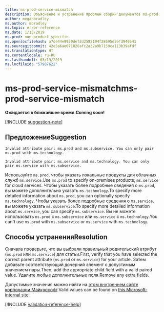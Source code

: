 ```yaml
---
title: ms-prod-service-mismatch
description: Объяснение и устранение проблем сборки документов ms-prod-service-mismatch
author: meganbradley
ms.author: mbradley
ms.topic: error-reference
ms.date: 1/15/2019
ms.prod: non-product-specific
ms.openlocfilehash: a7de44e9930def2d2582194f28695e3ef3940541
ms.sourcegitcommit: 42e5a6ae071826afc2a32a9b7150ca113b39afdf
ms.translationtype: HT
ms.contentlocale: ru-RU
ms.lasthandoff: 03/19/2019
ms.locfileid: "57987622"
---
```

# <a name="ms-prod-service-mismatch"></a><span data-ttu-id="96295-103">ms-prod-service-mismatch</span><span class="sxs-lookup"><span data-stu-id="96295-103">ms-prod-service-mismatch</span></span>

<span data-ttu-id="96295-104">**Ожидается в ближайшее время.**</span><span class="sxs-lookup"><span data-stu-id="96295-104">**Coming soon!**</span></span>

[!INCLUDE [suggestion-note](includes/suggestion-note.md)]

## <a name="suggestion"></a><span data-ttu-id="96295-105">Предложение</span><span class="sxs-lookup"><span data-stu-id="96295-105">Suggestion</span></span>

`Invalid attribute pair: ms.prod and ms.subservice. You can only pair ms.prod with ms.technology.`

`Invalid attribute pair: ms.service and ms.technology. You can only pair ms.service with ms.subservice.`

<span data-ttu-id="96295-106">Используйте `ms.prod`, чтобы указать локальные продукты для облачных служб `ms.service`.</span><span class="sxs-lookup"><span data-stu-id="96295-106">Use `ms.prod` to specify on-premises products; `ms.service` for cloud services.</span></span> <span data-ttu-id="96295-107">Чтобы указать более подробные сведения о `ms.prod`, вы можете дополнительно указать `ms.technology`.</span><span class="sxs-lookup"><span data-stu-id="96295-107">To specify more detailed information about `ms.prod`, you can optionally specify `ms.technology`.</span></span> <span data-ttu-id="96295-108">Чтобы указать более подробные сведения о `ms.service`, вы можете указать `ms.subservice`.</span><span class="sxs-lookup"><span data-stu-id="96295-108">To specify more detailed information about `ms.service`, you can specify `ms.subservice`.</span></span> <span data-ttu-id="96295-109">Вы не можете использовать `ms.prod` с `ms.subservice` или `ms.service` с `ms.technology`.</span><span class="sxs-lookup"><span data-stu-id="96295-109">You can't use `ms.prod` with `ms.subservice` or `ms.service` with `ms.technology`.</span></span>

## <a name="resolution"></a><span data-ttu-id="96295-110">Способы устранения</span><span class="sxs-lookup"><span data-stu-id="96295-110">Resolution</span></span>

<span data-ttu-id="96295-111">Сначала проверьте, что вы выбрали правильный родительский атрибут (`ms.prod` или `ms.service`) для статьи.</span><span class="sxs-lookup"><span data-stu-id="96295-111">First, verify that you have selected the correct parent attribute (`ms.prod` or `ms.service`) for your article.</span></span> <span data-ttu-id="96295-112">Затем добавьте соответствующий дочерний элемент с допустимым значением пары.</span><span class="sxs-lookup"><span data-stu-id="96295-112">Then, add the appropriate child field with a valid paired value.</span></span> <span data-ttu-id="96295-113">Удалите любые дополнительные поля.</span><span class="sxs-lookup"><span data-stu-id="96295-113">Remove any extra fields.</span></span>

<span data-ttu-id="96295-114">Допустимые значения можно найти на [этом внутреннем сайте корпорации Майкрософт](https://docsmetadatatool.azurewebsites.net/allowlists).</span><span class="sxs-lookup"><span data-stu-id="96295-114">Valid values can be found on [this Microsoft-internal site](https://docsmetadatatool.azurewebsites.net/allowlists).</span></span>

<!--make sure to add this file to your includes folder and verify the path-->
[!INCLUDE [validation-reference-help](includes/validation-reference-help.md)]
